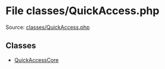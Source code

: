 File classes/QuickAccess.php
=========

Source: [classes/QuickAccess.php](https://github.com/PrestaShop/PrestaShop/blob/1.5.4.1/classes/QuickAccess.php)


Classes
-------

* [QuickAccessCore](class.QuickAccessCore.md)

